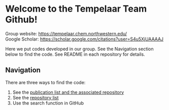 # Welcome to the Tempelaar Team Github!
Group website: https://tempelaar.chem.northwestern.edu/  
Google Scholar: https://scholar.google.com/citations?user=S4u5XjUAAAAJ

Here we put codes developed in our group. See the Navigation section below to find the code. See README in each repository for details.

## Navigation
There are three ways to find the code: 
1. See the [publication list and the associated repository](publication.md)
1. See the [repository list](repository_list.md)
1. Use the search function in GitHub
